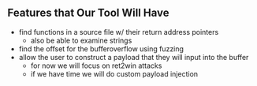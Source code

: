 ## Features that Our Tool Will Have
- find functions in a source file w/ their return address pointers
	- also be able to examine strings
- find the offset for the bufferoverflow using fuzzing
- allow the user to construct a payload that they will input into the buffer
	- for now we will focus on ret2win attacks
	- if we have time we will do custom payload injection

